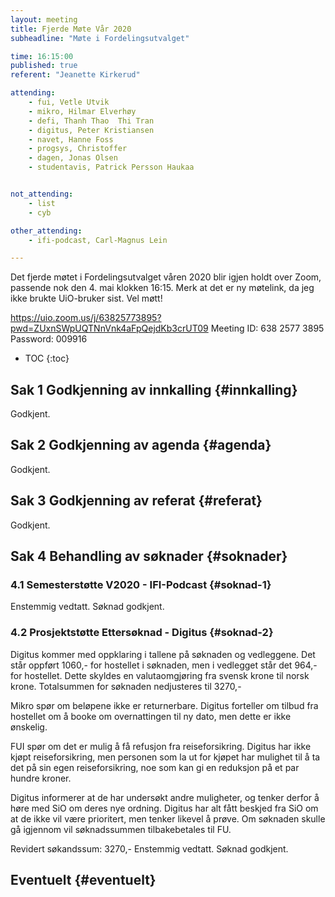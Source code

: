```yaml
---
layout: meeting
title: Fjerde Møte Vår 2020
subheadline: "Møte i Fordelingsutvalget"

time: 16:15:00
published: true
referent: "Jeanette Kirkerud"

attending:
    - fui, Vetle Utvik
    - mikro, Hilmar Elverhøy
    - defi, Thanh Thao  Thi Tran
    - digitus, Peter Kristiansen
    - navet, Hanne Foss
    - progsys, Christoffer
    - dagen, Jonas Olsen
    - studentavis, Patrick Persson Haukaa


not_attending:
    - list
    - cyb

other_attending:
    - ifi-podcast, Carl-Magnus Lein

---
```

Det fjerde møtet i Fordelingsutvalget våren 2020 blir igjen holdt over Zoom,
passende nok den 4. mai klokken 16:15. 
Merk at det er ny møtelink, da jeg ikke brukte UiO-bruker sist.
Vel møtt!

https://uio.zoom.us/j/63825773895?pwd=ZUxnSWpUQTNnVnk4aFpQejdKb3crUT09
Meeting ID: 638 2577 3895
Password: 009916

* TOC
{:toc}

## Sak 1 Godkjenning av innkalling {#innkalling}

Godkjent.

## Sak 2 Godkjenning av agenda {#agenda}

Godkjent.

## Sak 3 Godkjenning av referat {#referat}

Godkjent.

## Sak 4 Behandling av søknader {#soknader}

### 4.1 Semesterstøtte V2020 - IFI-Podcast {#soknad-1}

Enstemmig vedtatt.
Søknad godkjent.

### 4.2 Prosjektstøtte Ettersøknad - Digitus {#soknad-2}

Digitus kommer med oppklaring i tallene på søknaden og vedleggene. Det står oppført 1060,- for hostellet i søknaden, men i vedlegget står det 964,- for hostellet. Dette skyldes en valutaomgjøring fra svensk krone til norsk krone. Totalsummen for søknaden nedjusteres til 3270,-

Mikro spør om beløpene ikke er returnerbare. Digitus forteller om tilbud fra hostellet om å booke om overnattingen til ny dato, men dette er ikke ønskelig.

FUI spør om det er mulig å få refusjon fra reiseforsikring. Digitus har ikke kjøpt reiseforsikring, men personen som la ut for kjøpet har mulighet til å ta det på sin egen reiseforsikring, noe som kan gi en reduksjon på et par hundre kroner.

Digitus informerer at de har undersøkt andre muligheter, og tenker derfor å høre med SiO om deres nye ordning. Digitus har alt fått beskjed fra SiO om at de ikke vil være prioritert, men tenker likevel å prøve. Om søknaden skulle gå igjennom vil søknadssummen tilbakebetales til FU.

Revidert søkandssum: 3270,-
Enstemmig vedtatt.
Søknad godkjent.

## Eventuelt {#eventuelt}

